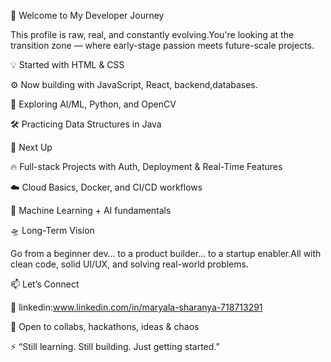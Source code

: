 🚀 Welcome to My Developer Journey

This profile is raw, real, and constantly evolving.You're looking at the transition zone — where early-stage passion meets future-scale projects.

💡 Started with HTML & CSS

⚙️ Now building with JavaScript, React, backend,databases.

🧠 Exploring AI/ML, Python, and OpenCV

🛠️ Practicing Data Structures in Java





🧠 Next Up

🔥 Full-stack Projects with Auth, Deployment & Real-Time Features

☁️ Cloud Basics, Docker, and CI/CD workflows

🤖 Machine Learning + AI fundamentals



🛸 Long-Term Vision

Go from a beginner dev… to a product builder… to a startup enabler.All with clean code, solid UI/UX, and solving real-world problems.



📫 Let’s Connect

🔗 linkedin:www.linkedin.com/in/maryala-sharanya-718713291

📝 Open to collabs, hackathons, ideas & chaos

⚡ “Still learning. Still building. Just getting started.”


<!---
sharon44-ham/sharon44-ham is a ✨ special ✨ repository because its `README.md` (this file) appears on your GitHub profile.
You can click the Preview link to take a look at your changes.
--->
